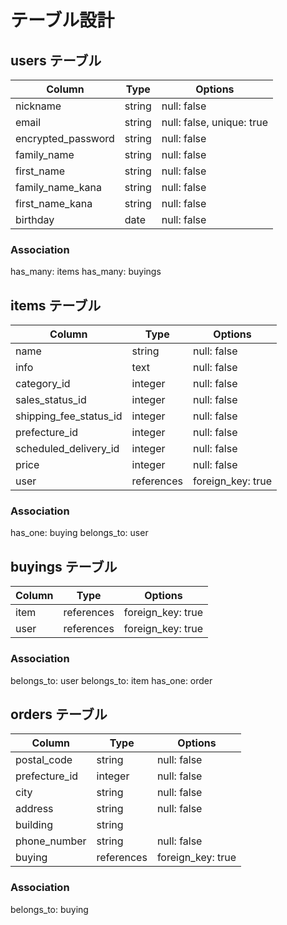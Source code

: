 # テーブル設計

## users テーブル
| Column                 | Type       | Options                    |
| ---------------------- | ---------- | -------------------------- |
| nickname               | string     | null: false                |
| email                  | string     | null: false, unique: true  |
| encrypted_password     | string     | null: false                |
| family_name            | string     | null: false                |
| first_name             | string     | null: false                |
| family_name_kana       | string     | null: false                |
| first_name_kana        | string     | null: false                |
| birthday               | date       | null: false                |
### Association
has_many: items
has_many: buyings

## items テーブル
| Column                 | Type       | Options           |
| ---------------------- | ---------- | ----------------- |
| name                   | string     | null: false       |
| info                   | text       | null: false       |
| category_id            | integer    | null: false       |
| sales_status_id        | integer    | null: false       |
| shipping_fee_status_id | integer    | null: false       |
| prefecture_id          | integer    | null: false       |
| scheduled_delivery_id  | integer    | null: false       |
| price                  | integer    | null: false       |
| user                   | references | foreign_key: true |
### Association
has_one: buying
belongs_to: user

## buyings テーブル
| Column                   | Type       | Options           |
| ------------------------ | ---------- | ----------------- |
| item                     | references | foreign_key: true |
| user                     | references | foreign_key: true |
### Association
belongs_to: user
belongs_to: item
has_one: order

## orders テーブル
| Column                   | Type       | Options           |
| ------------------------ | ---------- | ----------------- |
| postal_code              | string     | null: false       |
| prefecture_id            | integer    | null: false       |
| city                     | string     | null: false       |
| address                  | string     | null: false       |
| building                 | string     |                   |
| phone_number             | string     | null: false       |
| buying                   | references | foreign_key: true |
### Association
belongs_to: buying
